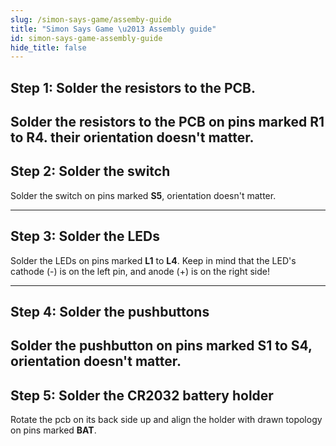 ```yaml
---
slug: /simon-says-game/assemby-guide
title: "Simon Says Game \u2013 Assembly guide"
id: simon-says-game-assembly-guide
hide_title: false
---
```

## Step 1: Solder the resistors to the PCB.
Solder the resistors to the PCB on pins marked **R1** to **R4**. their orientation doesn't matter.
<CenteredImage src="/img/simon-says-game/resistors_highlighted.jpg" alt="Highlighted pins for resistors R1 to R4" caption="Highlighted pins for resistors R1 to R4" width="600px"/>
---

## Step 2: Solder the switch
Solder the switch on pins marked **S5**, orientation doesn't matter.
<CenteredImage src="/img/simon-says-game/switch_highlighted.jpg" alt="Highlighted pins for switch" caption="Highlighted pins for switch" width="600px"/>

---
## Step 3: Solder the LEDs
Solder the LEDs on pins marked **L1** to **L4**. Keep in mind that the LED's cathode (-) is on the left pin, and anode (+) is on the right side!
<CenteredImage src="/img/simon-says-game/led.jpg" alt="Marked pins on LED" caption="Marked pins on LED" width="600px"/>
<CenteredImage src="/img/simon-says-game/led1-4_highlighted.jpg" alt="Highlighted pins L1 and L2 for LEDs" caption="Highlighted pins L1 and L2 for LEDs" width="600px"/>

---

## Step 4: Solder the pushbuttons
Solder the pushbutton on pins marked **S1** to **S4**, orientation doesn't matter.
<CenteredImage src="/img/simon-says-game/s1-4_highlighted.jpg" alt="Highlighted pins for pushbutton" caption="Highlighted pins for pushbuttons S1 to S4" width="600px"/>
---

## Step 5: Solder the CR2032 battery holder
Rotate the pcb on its back side up and align the holder with drawn topology on pins marked **BAT**.
<CenteredImage src="/img/simon-says-game/battery_holder_highlighted.jpg" alt="Highlighted pins for pushbutton" caption="Highlighted pins for pushbutton" width="600px"/>